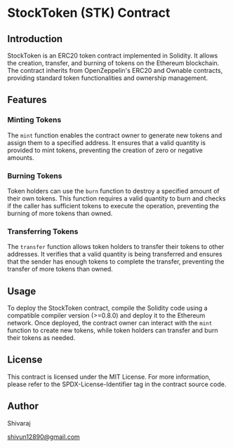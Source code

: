 # StockToken (STK) Contract

## Introduction

StockToken is an ERC20 token contract implemented in Solidity. It allows the creation, transfer, and burning of tokens on the Ethereum blockchain. The contract inherits from OpenZeppelin's ERC20 and Ownable contracts, providing standard token functionalities and ownership management.

## Features

### Minting Tokens
The `mint` function enables the contract owner to generate new tokens and assign them to a specified address. It ensures that a valid quantity is provided to mint tokens, preventing the creation of zero or negative amounts.

### Burning Tokens
Token holders can use the `burn` function to destroy a specified amount of their own tokens. This function requires a valid quantity to burn and checks if the caller has sufficient tokens to execute the operation, preventing the burning of more tokens than owned.

### Transferring Tokens
The `transfer` function allows token holders to transfer their tokens to other addresses. It verifies that a valid quantity is being transferred and ensures that the sender has enough tokens to complete the transfer, preventing the transfer of more tokens than owned.

## Usage

To deploy the StockToken contract, compile the Solidity code using a compatible compiler version (>=0.8.0) and deploy it to the Ethereum network. Once deployed, the contract owner can interact with the `mint` function to create new tokens, while token holders can transfer and burn their tokens as needed.

## License

This contract is licensed under the MIT License. For more information, please refer to the SPDX-License-Identifier tag in the contract source code.

## Author

Shivaraj 

shivun12890@gmail.com
